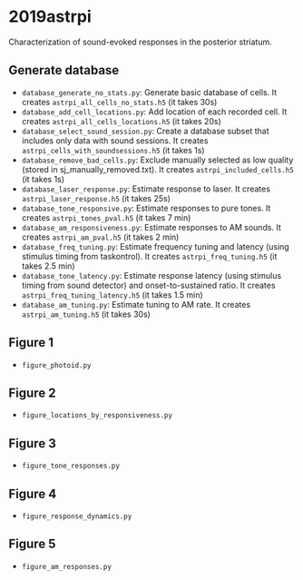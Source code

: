 # 2019astrpi
Characterization of sound-evoked responses in the posterior striatum.

## Generate database
* `database_generate_no_stats.py`: Generate basic database of cells. It creates `astrpi_all_cells_no_stats.h5` (it takes 30s)
* `database_add_cell_locations.py`: Add location of each recorded cell. It creates `astrpi_all_cells_locations.h5` (it takes 20s)
* `database_select_sound_session.py`: Create a database subset that includes only data with sound sessions. It creates `astrpi_cells_with_soundsessions.h5` (it takes 1s)
* `database_remove_bad_cells.py`: Exclude manually selected as low quality (stored in sj_manually_removed.txt). It creates `astrpi_included_cells.h5` (it takes 1s)
* `database_laser_response.py`: Estimate response to laser. It creates `astrpi_laser_response.h5` (it takes 25s)
* `database_tone_responsive.py`: Estimate responses to pure tones. It creates `astrpi_tones_pval.h5` (it takes 7 min)
* `database_am_responsiveness.py`: Estimate responses to AM sounds. It creates `astrpi_am_pval.h5` (it takes 2 min)
* `database_freq_tuning.py`: Estimate frequency tuning and latency (using stimulus timing from taskontrol). It creates `astrpi_freq_tuning.h5` (it takes 2.5 min)
* `database_tone_latency.py`: Estimate response latency (using stimulus timing from sound detector) and onset-to-sustained ratio. It creates `astrpi_freq_tuning_latency.h5` (it takes 1.5 min)
* `database_am_tuning.py`: Estimate tuning to AM rate. It creates `astrpi_am_tuning.h5` (it takes 30s)

## Figure 1
* `figure_photoid.py`

## Figure 2
* `figure_locations_by_responsiveness.py`

## Figure 3
* `figure_tone_responses.py`

## Figure 4
* `figure_response_dynamics.py`

## Figure 5
* `figure_am_responses.py`

